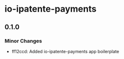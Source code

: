 # io-ipatente-payments

## 0.1.0

### Minor Changes

- ff12ccd: Added io-ipatente-payments app boilerplate
